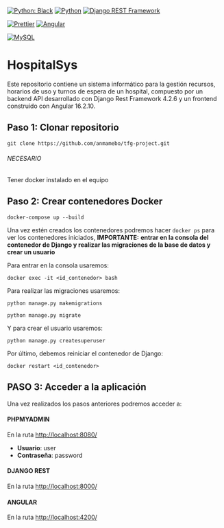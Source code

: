[![Python: Black](https://img.shields.io/badge/code%20style-black-000000.svg)](https://github.com/psf/black)
[![Python](https://img.shields.io/badge/Python-3.11.1-blue.svg)](https://www.python.org/downloads/release/python-3111/)
[![Django REST Framework](https://img.shields.io/badge/Django_REST_Framework-ff1709?style=flat&logo=django&logoColor=white&color=ff1709&labelColor=gray)](https://www.django-rest-framework.org/)

[![Prettier](https://img.shields.io/badge/Prettier-%23F7B93E.svg?style=flat&logo=prettier&logoColor=white)](https://prettier.io/)
[![Angular](https://img.shields.io/badge/Angular-%23DD0031.svg?style=flat&logo=angular&logoColor=white)](https://angular.io/)

[![MySQL](https://img.shields.io/badge/MySQL-%2300f.svg?style=flat&logo=mysql&logoColor=white)](https://www.mysql.com/)



# HospitalSys
Este repositorio contiene un sistema informático para la gestión recursos, horarios de uso y turnos de espera de un hospital, compuesto por un backend API desarrollado con Django Rest Framework 4.2.6 y un frontend construido con Angular 16.2.10.

## Paso 1: Clonar repositorio
```
git clone https://github.com/anmamebo/tfg-project.git
```

###### NECESARIO
Tener docker instalado en el equipo

## Paso 2: Crear contenedores Docker
```
docker-compose up --build
```

Una vez estén creados los contenedores podremos hacer ``` docker ps ``` para ver los contenedores iniciados, **IMPORTANTE:** **entrar en la consola del contenedor de Django y realizar las migraciones de la base de datos y crear un usuario**

Para entrar en la consola usaremos:
```
docker exec -it <id_contenedor> bash
```

Para realizar las migraciones usaremos:
```
python manage.py makemigrations
```
```
python manage.py migrate
```

Y para crear el usuario usaremos:
```
python manage.py createsuperuser
```

Por último, debemos reiniciar el contenedor de Django:
```
docker restart <id_contenedor>
```

## PASO 3: Acceder a la aplicación

Una vez realizados los pasos anteriores podremos acceder a:

#### PHPMYADMIN
En la ruta [http://localhost:8080/](http://localhost:8080/)

- **Usuario**: user
- **Contraseña**: password

#### DJANGO REST
En la ruta [http://localhost:8000/](http://localhost:8000/)

#### ANGULAR
En la ruta [http://localhost:4200/](http://localhost:4200/)
